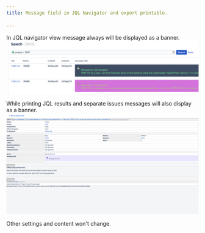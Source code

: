 ```yaml
---
title: Message field in JQL Navigator and export printable.

---
```



In JQL navigator view message always will be displayed as a banner.  
<a href="/uploads/message-field/message-field-jql-navigator-list-view.png"><img src="/uploads/message-field/message-field-jql-navigator-list-view.png" width="600"/></a>


While printing JQL results and separate issues messages will also display as a banner.
<a href="/uploads/message-field/message-field-export-printable.jpg"><img src="/uploads/message-field/message-field-export-printable.jpg" width="600"/></a>

Other settings and content won't change.  
  

   